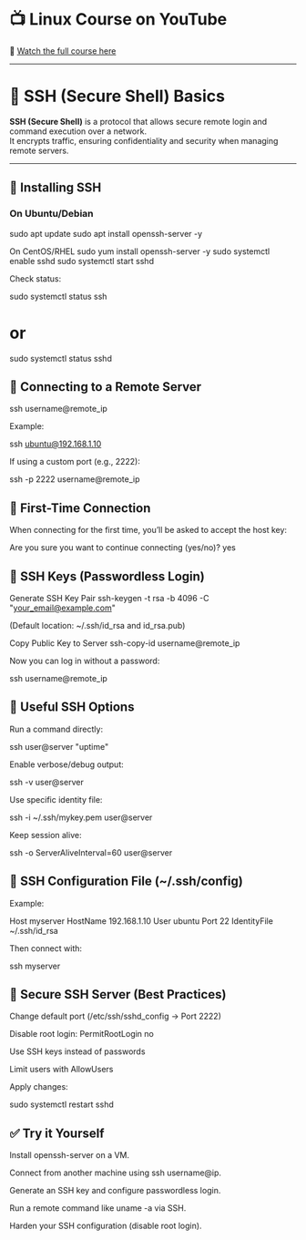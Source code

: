 # 📺 Linux Course on YouTube  
🎥 [Watch the full course here](https://youtu.be/tdxQ0O1qu9U?list=PLJB9b1bbB85HR7xXgpuWTibPWTprBEVi0)

---

# 🔑 SSH (Secure Shell) Basics

**SSH (Secure Shell)** is a protocol that allows secure remote login and command execution over a network.  
It encrypts traffic, ensuring confidentiality and security when managing remote servers.

---

## 📌 Installing SSH

### On Ubuntu/Debian

sudo apt update
sudo apt install openssh-server -y

On CentOS/RHEL
sudo yum install openssh-server -y
sudo systemctl enable sshd
sudo systemctl start sshd


Check status:

sudo systemctl status ssh
# or
sudo systemctl status sshd

## 📌 Connecting to a Remote Server

ssh username@remote_ip


Example:

ssh ubuntu@192.168.1.10


If using a custom port (e.g., 2222):

ssh -p 2222 username@remote_ip

## 📌 First-Time Connection

When connecting for the first time, you’ll be asked to accept the host key:

Are you sure you want to continue connecting (yes/no)? yes

## 📌 SSH Keys (Passwordless Login)

Generate SSH Key Pair
ssh-keygen -t rsa -b 4096 -C "your_email@example.com"


(Default location: ~/.ssh/id_rsa and id_rsa.pub)

Copy Public Key to Server
ssh-copy-id username@remote_ip


Now you can log in without a password:

ssh username@remote_ip

## 📌 Useful SSH Options

Run a command directly:

ssh user@server "uptime"


Enable verbose/debug output:

ssh -v user@server


Use specific identity file:

ssh -i ~/.ssh/mykey.pem user@server


Keep session alive:

ssh -o ServerAliveInterval=60 user@server

## 📂 SSH Configuration File (~/.ssh/config)

Example:

Host myserver
    HostName 192.168.1.10
    User ubuntu
    Port 22
    IdentityFile ~/.ssh/id_rsa


Then connect with:

ssh myserver

## 📌 Secure SSH Server (Best Practices)

Change default port (/etc/ssh/sshd_config → Port 2222)

Disable root login: PermitRootLogin no

Use SSH keys instead of passwords

Limit users with AllowUsers

Apply changes:

sudo systemctl restart sshd

## ✅ Try it Yourself

Install openssh-server on a VM.

Connect from another machine using ssh username@ip.

Generate an SSH key and configure passwordless login.

Run a remote command like uname -a via SSH.

Harden your SSH configuration (disable root login).